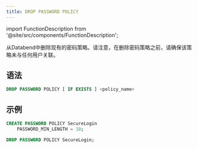 ```yaml
---
title: DROP PASSWORD POLICY
---
```

import FunctionDescription from '@site/src/components/FunctionDescription';

<FunctionDescription description="引入或更新: v1.2.283"/>

从Databend中删除现有的密码策略。请注意，在删除密码策略之前，请确保该策略未与任何用户关联。

## 语法

```sql
DROP PASSWORD POLICY [ IF EXISTS ] <policy_name>
```

## 示例

```sql
CREATE PASSWORD POLICY SecureLogin
    PASSWORD_MIN_LENGTH = 10;

DROP PASSWORD POLICY SecureLogin;
```
